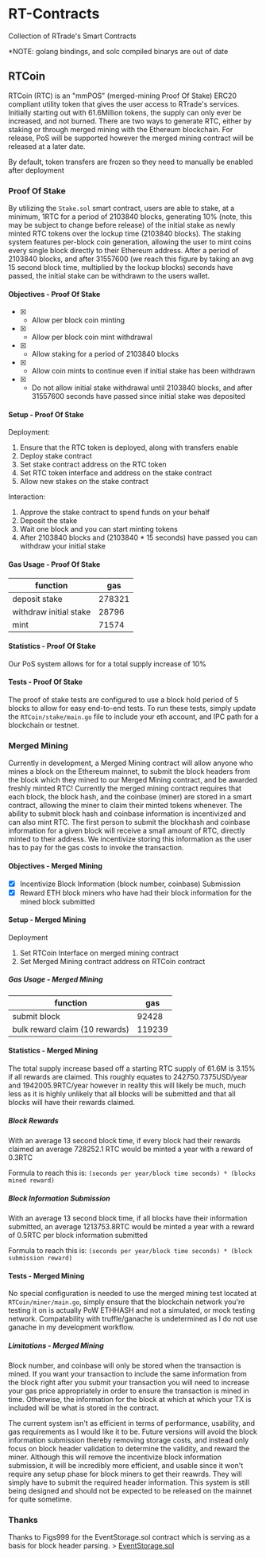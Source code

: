 # RT-Contracts
Collection of RTrade's Smart Contracts

*NOTE: golang bindings, and solc compiled binarys are out of date

## RTCoin

RTCoin (RTC) is an "mmPOS" (merged-mining Proof Of Stake) ERC20 compliant utility token that gives the user access to RTrade's services. Initially starting out with 61.6Million tokens, the supply can only ever be increased, and not burned. There are two ways to generate RTC, either by staking or through merged mining with the Ethereum blockchain. For release, PoS will be supported however the merged mining contract will be released at a later date.

By default, token transfers are frozen so they need to manually be enabled after deployment

### Proof Of Stake

By utilizing the `Stake.sol` smart contract, users are able to stake, at a minimum, 1RTC for a period of 2103840 blocks, generating 10% (note, this may be subject to change before release) of the initial stake as newly minted RTC tokens over the lockup time (2103840 blocks). The staking system features per-block coin generation, allowing the user to mint coins every single block directly to their Ethereum address. After a period of 2103840 blocks, and after 31557600 (we reach this figure by taking an avg 15 second block time, multiplied by the lockup blocks) seconds have passed, the initial stake can be withdrawn to the users wallet.

#### Objectives - Proof Of Stake

* [x] - Allow per block coin minting
* [x] - Allow per block coin mint withdrawal
* [x] - Allow staking for a period of 2103840 blocks
* [x] - Allow coin mints to continue even if initial stake has been withdrawn
* [x] - Do not allow initial stake withdrawal until 2103840 blocks, and after 31557600 seconds have passed since initial stake was deposited

#### Setup - Proof Of Stake

Deployment:
1) Ensure that the RTC token is deployed, along with transfers enable
2) Deploy stake contract
3) Set stake contract address on the RTC token
4) Set RTC token interface and address on the stake contract
5) Allow new stakes on the stake contract

Interaction:
1) Approve the stake contract to spend funds on your behalf
2) Deposit the stake
3) Wait one block and you can start minting tokens
4) After 2103840 blocks and (2103840 * 15 seconds) have passed you can withdraw your initial stake

#### Gas Usage - Proof Of Stake

| function | gas |
|----------|------|
| deposit  stake | 278321 |
| withdraw initial stake | 28796 |
| mint | 71574|

#### Statistics - Proof Of Stake

Our PoS system allows for for a total supply increase of 10%

#### Tests - Proof Of Stake

The proof of stake tests are configured to use a block hold period of 5 blocks to allow for easy end-to-end tests.
To run these tests, simply update the `RTCoin/stake/main.go` file to include your eth account, and IPC path for a blockchain or testnet.

### Merged Mining

Currently in development, a Merged Mining contract will allow anyone who mines a block on the Ethereum mainnet, to submit the block headers from the block which they mined to our Merged Mining contract, and be awarded freshly minted RTC! Currently the merged mining contract requires that each block, the block hash, and the coinbase (miner) are stored in a smart contract, allowing the miner to claim their minted tokens whenever. The ability to submit block hash and coinbase information is incentivized and can also mint RTC. The first person to submit the blockhash and coinbase information for a given block will receive a small amount of RTC, directly minted to their address. We incentivize storing this information as the user has to pay for the gas costs to invoke the transaction.

#### Objectives - Merged Mining

* [x] Incentivize Block Information (block number, coinbase) Submission
* [x] Reward ETH block miners who have had their block information for the mined block submitted

#### Setup - Merged Mining

Deployment
1) Set RTCoin Interface on merged mining contract
2) Set Merged Mining contract address on RTCoin contract

##### Gas Usage - Merged Mining

| function | gas |
| ---------|------|
| submit block | 92428 |
| bulk reward claim (10 rewards) | 119239 |

#### Statistics - Merged Mining

The total supply increase based off a starting RTC supply of 61.6M is 3.15% if all rewards are claimed. This roughly equates to 242750.7375USD/year and 1942005.9RTC/year however in reality this will likely be much, much less as it is highly unlikely that all blocks will be submitted and that all blocks will have their rewards claimed.

##### Block Rewards

With an average 13 second block time, if every block had their rewards claimed an average 728252.1 RTC would be minted a year with a reward of 0.3RTC

Formula to reach this is:
`(seconds per year/block time seconds) * (blocks mined reward)`

##### Block Information Submission

With an average 13 second block time, if all blocks have their information submitted, an average 1213753.8RTC would be minted a year with a reward of 0.5RTC per block information submitted

Formula to reach this is:
`(seconds per year/block time seconds) * (block submission reward)`

#### Tests - Merged Mining

No special configuration is needed to use the merged mining test located at `RTCoin/miner/main.go`, simply ensure that the blockchain network you're testing it on is actually PoW ETHHASH and not a simulated, or mock testing network. Compatability with truffle/ganache is undetermined as I do not use ganache in my development workflow.

##### Limitations - Merged Mining

Block number, and coinbase will only be stored when the transaction is mined. If you want your transaction to include the same information from the block right after you submit your transaction you will need to increase your gas price appropriately in order to ensure the transaction is mined in time. Otherwise, the information for the block at which at which your TX is included will be what is stored in the contract.

The current system isn't as efficient in terms of performance, usability, and gas requirements as I would like it to be. Future versions will avoid the block information submission thereby removing storage costs, and instead only focus on block header validation to determine the validity, and reward the miner. Although this will remove the incentivize block information submission, it will be incredibly more efficient, and usable since it won't require any setup phase for block miners to get their reawrds. They will simply have to submit the required header information. This system is still being designed and should not be expected to be released on the mainnet for quite sometime.

### Thanks

Thanks to Figs999 for the EventStorage.sol contract which is serving as a basis for block header parsing.
    > [EventStorage.sol](https://github.com/figs999/Ethereum/blob/master/EventStorage.sol)
